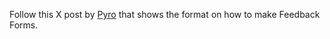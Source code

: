 Follow this X post by [Pyro]("https://x.com/0x3b33/status/1876551334003937773") that shows the format on how to make Feedback Forms.